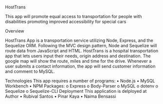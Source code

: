 


HostTrans

This app will promote equal access to transportation for people with disabilities promoting improved accessibility for special cars


Overview

HostTrans App is a transportation service utilizing Node, Express, and the Sequelize ORM. Following the MVC design pattern, Node and Sequelize will route data from JavaScript and HTML.
HostTrans is a hospital transportation app that lets users input their needs, origin address and destination. The google map will show the route, miles and time for the drive.
Whenever a user submits a contact information, the app will send customer information and comment to MySQL.

Technologies
This app requires a number of programs:
•	Node.js
•	MySQL Workbench
•	NPM Packages: 
o	Express
o	Body-Parser
o	MySQL
o	dotenv
o	Sequelize
o	Sequelize-CLI
Deployment
This application is delployed at 
Author
•	Rubival Santos
•	Pinar Kaya
•	Naima Bensassi

